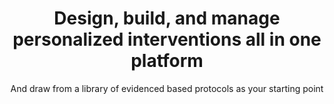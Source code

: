 ---
title: Design, build, and manage personalized interventions all in one platform
image: 
bgcolor: "#242F40"
subtitle: And draw from a library of evidenced based protocols as your starting point

introduction: >
  Patient and provider engagement is the blockbuster drug of the 21st century. Current solutions are sorely lacking. Way to Health is designed with the intent to discover and subsequently deploy new ways of engaging patients and providers at scale. 

patientcommunication:
  title: Communication with patients and / or study participants is key to engaging them in their health. You can choose from a variety of communication techniques or combine them in interesting ways tailored to a patient's behavior.
  blurbs:
    - icon: commenting-o
      iconcolor: "#49A078"    
      header: Two way Texting
      text: >
        Texting (SMS) has been shown repeatedly to be a very effective way of communicating with patients since it works irrespective of the kind of phone the patient has. Texts can be sent out based on set schedules and / or rules. These configuration rules can be as simple as responding with a personalized "Great job, John Appleseed" or as complex as evaluating blood pressure values and responding with an provider or nurse alert.
    - icon: list-alt
      iconcolor: "#49A078"
      header: Integrated Survey Management
      text: >
        In cases where more data needs to be collected where a form or a survey makes more sense - demographics, symptoms etc., the system offers that ability too. You can either integrate with Qualtrics or create your own surveys from scratch using the built-in survey creation and deployment tool. These surveys can be sent out to patients based on specific schedules and simple or complex rules.
    - icon: mobile
      iconcolor: "#49A078"
      header: Web or mobile app
      text: >
        In other cases, patients might not have smart phones or at the other extreme, might prefer a native app. We have you covered in both cases. Patients can access their data through any modern browser on desktops as well as mobile devices. Alternately, they can install an iOS or Android native app. In this latter case, study or program specific download and installation links can be automatically sent out on enrollment. 

deviceintegration:
  title: Healthcare data is overwhelming and complex. We provide direct integrations into a range of devices including Electronic Health Records (EHRs) so your team can focus on innovation, efficiency, and outcomes. We capture remotely collected health data simply and seamlessly into our system, enabling scalable, integrated and personalized initiatives. 
  blurbs:
    - icon: heartbeat
      iconcolor: "#49A078"
      header: Vitals Monitoring
      text: >
        The platform integrates directly with a number of biomedical devices to capture vitals directly from the patient / participant. The kinds of vitals captured include blood pressure, medication adherence, sleep tracking, weight, blood glucose and many more continue to be added. Additional devices are added quickly on request.
    - icon: bar-chart
      iconcolor: "#49A078"
      header: Activity Tracking
      text: >
        Similar to vitals, the platform also integrates with a number of consumer physical activity devices such as Fitbit, Nokia (Withings), Moves, Misfit. Data captured includes daily, minute level and intensity data.
    - icon: medkit
      iconcolor: "#49A078"
      header: EHR Integrations
      text: > 
        It is our belief that EHRs should be the system of record for all patient data. Additionally, any provider action needed should also be done via the EHR. With this in mind, the platform provides bi-directional integration currently with Epic (and additional EHRs on request).

rct:
  title: There are plenty of clinical trials management software (CTMS) solutions out there. However, they are either built for pharmaceutical / drug discovery (Velos, Oncore etc.) or are very general purpose (e.g. Redcap). Way To Health is a tool purpose built to design and deploy behavioral change and interventional (bedside to home) research . 
  blurbs:
    - icon: flag-checkered
      iconcolor: "#49A078"
      header: NIH and Grant Reputation
      text: >
        Way to Health has demonstrated its value as a research platform in this domain by supporting over 80 trials and $45 million in funding.  The platform, past and current Principal Investigators (PIs) and its uses have credibility among the research and funding communities.
    - icon: code-fork
      iconcolor: "#49A078"
      header: Arms & Randomization
      text: >
        Setup multiple arms for studies, including of course, the control arm. The platform also offers multiple computerized randomization of participants, including the configurable choices for stratified, blocked, weighted, and adaptive randomization strategies  
    - icon: tachometer
      iconcolor: "#49A078"
      header: Enrollment & Participant Management
      text: > 
        Online and mobile participant enrollment and associated survey administration is available out of the box. Additionally, ongoing patient / participant management is offered through a "triage" view that allows for rapid exception based management, contextual information and data capture. 

be:
  title: We believe technology assisted motivation & human behavior change is the key to advancing health outcomes. Behavioral economics is one of the most promising methods to change behavior. Various social and financial incentives are pre-built and available in the platform. 
  blurbs:
    - icon: random
      iconcolor: "#49A078"
      header: Loss or gain framing
      text: >
        Different strokes for different folks.A gain-frame is when you frame a choice focused on the positive outcome.  A loss-frame is when you focus on the costs or the loss, such as opportunity cost. Both are available in the platform.
    - icon: money
      iconcolor: "#49A078"
      header: Lotteries
      text: >
        "So you're saying I have a chance?" Lottery based incentives can be easily applied to activities - steps, weighings, pretty much any data gathered by the platform from any data source. Lotteries have been shown to be successful when continuous "check-ins" are required. 
    - icon: trophy
      iconcolor: "#49A078"
      header: Gamification & Social
      text: > 
        Given recent trends, it is safe to assume that games and social media are significant drivers of human behavior. The platform allows patients to earn points, level up, use lifelines and more. Now combine this with peers or support partners and the results can be eye-opening. 

rulesengine:
  title: In the research context, interventions are invariably unique. In the clinical context, interventions need to be targeted and personalized to be effective. The Way To Health platform provides a flexible rules engine with easy configuration driven by data captured from patients via communications or devices.
  blurbs:
    - icon: bell
      iconcolor: "#49A078"
      header: Event based
      text: >
        Think of events as data driven triggers. Based on the trigger specific tasks can be kicked off. An simple example would be to send a congratulatory SMS when the patient hits their medication adherence or activity goal. Researchers have used the engine to create much more complex rules driven by raw and calculated data.
    - icon: calendar
      iconcolor: "#49A078"
      header: Schedule driven
      text: >
        Repetition is the key to success. All interventions tend to require recurrence based on a defined period - hours, days, weeks or months. Research studies or clinical deployments both require this to be further tailored by each arm or participant. The platform has been designed to support these use cases and more. 
    - icon: exclamation
      iconcolor: "#49A078"
      header: Alerts & Incidents
      text: > 
        Pay attention to only exceptions and only when you are alerted about them. The Way To Health platform allows for the creation of incidents whenever certain criteria are met and additionally also allows for the configuration of notifications depending on the user's role - patient, participant, admin, provider, research coordinator...



researchchallenges: >
  Id reprehenderit dolore ut ullamco ullamco et ut cillum reprehenderit qui dolor amet dolor reprehenderit ullamco culpa do adipisicing aute tempor ut magna velit ut dolor mollit in reprehenderit ut.
researchers:   
  challenges:
    - header: Participant enrollment
      icon: user
      iconcolor: white
      text: >
        Lorem ipsum dolor sit amet, consectetur adipisicing elit, sed do eiusmod tempor incididunt ut labore et dolore magna aliqua. Ut enim ad minim veniam, quis nostrud exercitation ullamco laboris nisi ut aliquip ex ea commodo consequat. Duis aute irure dolor in reprehenderit in voluptate velit esse cillum dolore eu fugiat nulla pariatur. Excepteur sint occaecat cupidatat non proident, sunt in culpa qui officia deserunt mollit anim id est laborum.
    - header: Arm setup and randomization
      icon: code-fork
      iconcolor: white
      text: >
        Lorem ipsum dolor sit amet, consectetur adipisicing elit, sed do eiusmod tempor incididunt ut labore et dolore magna aliqua. Ut enim ad minim veniam, quis nostrud exercitation ullamco laboris nisi ut aliquip ex ea commodo consequat. Duis aute irure dolor in reprehenderit in voluptate velit esse cillum dolore eu fugiat nulla pariatur. Excepteur sint occaecat cupidatat non proident, sunt in culpa qui officia deserunt mollit anim id est laborum.
    - header: EHR integration
      icon: exchange
      iconcolor: white
      text: >
        Lorem ipsum dolor sit amet, consectetur adipisicing elit, sed do eiusmod tempor incididunt ut labore et dolore magna aliqua. Ut enim ad minim veniam, quis nostrud exercitation ullamco laboris nisi ut aliquip ex ea commodo consequat. Duis aute irure dolor in reprehenderit in voluptate velit esse cillum dolore eu fugiat nulla pariatur. Excepteur sint occaecat cupidatat non proident, sunt in culpa qui officia deserunt mollit anim id est laborum.

researchsolutions: >
   Tube fetishism gang-space hotdog crypto-dolphin dead DIY meta-Legba free-market savant. Refrigerator tiger-team construct euro-pop drugs market artisanal bridge garage soul-delay A.I. sprawl alcohol voodoo god. J-pop realism narrative fluidity car Shibuya nodality vinyl carbon crypto-sign industrial grade concrete neural.  

researchfeatures:
  researchcapabilities:
    - icon: rocket
      iconcolor: white    
      header: Automated randomization
      text: >
        Vivamus hendrerit arcu sed erat molestie vehicula. Sed auctor neque eu tellus rhoncus ut eleifend nibh porttitor. Ut in nulla enim. Phasellus molestie magna non est bibendum non venenatis nisl tempor. 
    - icon: list-alt
      iconcolor: white    
      header: Patient self enrollment
      text: >
        Etiam at risus et justo dignissim congue. Donec congue lacinia dui, a porttitor lectus condimentum laoreet. Nunc eu ullamcorper orci. Quisque eget odio ac.
    - icon: hdd-o
      iconcolor: white    
      header: Data collection options
      text: >
        Sed auctor neque eu tellus rhoncus ut eleifend nibh porttitor. Ut in nulla enim. Phasellus molestie magna non est bibendum non venenatis nisl tempor. Suspendisse dictum feugiat nisl ut dapibus. Mauris iaculis porttitor posuere. Praesent id metus massa.
    - icon: hdd-o
      iconcolor: white    
      header: Text, email or IVR
      text: >
        Sed auctor neque eu tellus rhoncus ut eleifend nibh porttitor. Ut in nulla enim. Phasellus molestie magna non est bibendum non venenatis nisl tempor. Suspendisse dictum feugiat nisl ut dapibus. Mauris iaculis porttitor posuere. Praesent id metus massa.
    - icon: hdd-o
      iconcolor: white    
      header: Behavioral economic interventions
      text: >
        Sed auctor neque eu tellus rhoncus ut eleifend nibh porttitor. Ut in nulla enim. Phasellus molestie magna non est bibendum non venenatis nisl tempor. Suspendisse dictum feugiat nisl ut dapibus. Mauris iaculis porttitor posuere. Praesent id metus massa.
    - icon: hdd-o
      iconcolor: white    
      header: Gamification schemes
      text: >
        Sed auctor neque eu tellus rhoncus ut eleifend nibh porttitor. Ut in nulla enim. Phasellus molestie magna non est bibendum non venenatis nisl tempor. Suspendisse dictum feugiat nisl ut dapibus. Mauris iaculis porttitor posuere. Praesent id metus massa.

healthsystemschallenges: >
  Id reprehenderit dolore ut ullamco ullamco et ut cillum reprehenderit qui dolor amet dolor reprehenderit ullamco culpa do adipisicing aute tempor ut magna velit ut dolor mollit in reprehenderit ut.

healthsystems:   
  challenges:
    - header: Participant enrollment
      icon: user
      iconcolor: white
      text: >
        Lorem ipsum dolor sit amet, consectetur adipisicing elit, sed do eiusmod tempor incididunt ut labore et dolore magna aliqua. Ut enim ad minim veniam, quis nostrud exercitation ullamco laboris nisi ut aliquip ex ea commodo consequat. Duis aute irure dolor in reprehenderit in voluptate velit esse cillum dolore eu fugiat nulla pariatur. Excepteur sint occaecat cupidatat non proident, sunt in culpa qui officia deserunt mollit anim id est laborum.
    - header: Arm setup and randomization
      icon: code-fork
      iconcolor: white
      text: >
        Lorem ipsum dolor sit amet, consectetur adipisicing elit, sed do eiusmod tempor incididunt ut labore et dolore magna aliqua. Ut enim ad minim veniam, quis nostrud exercitation ullamco laboris nisi ut aliquip ex ea commodo consequat. Duis aute irure dolor in reprehenderit in voluptate velit esse cillum dolore eu fugiat nulla pariatur. Excepteur sint occaecat cupidatat non proident, sunt in culpa qui officia deserunt mollit anim id est laborum.
    - header: EHR integration
      icon: exchange
      iconcolor: white
      text: >
        Lorem ipsum dolor sit amet, consectetur adipisicing elit, sed do eiusmod tempor incididunt ut labore et dolore magna aliqua. Ut enim ad minim veniam, quis nostrud exercitation ullamco laboris nisi ut aliquip ex ea commodo consequat. Duis aute irure dolor in reprehenderit in voluptate velit esse cillum dolore eu fugiat nulla pariatur. Excepteur sint occaecat cupidatat non proident, sunt in culpa qui officia deserunt mollit anim id est laborum.

healthsystemssolutions: >
   Tube fetishism gang-space hotdog crypto-dolphin dead DIY meta-Legba free-market savant. Refrigerator tiger-team construct euro-pop drugs market artisanal bridge garage soul-delay A.I. sprawl alcohol voodoo god. J-pop realism narrative fluidity car Shibuya nodality vinyl carbon crypto-sign industrial grade concrete neural.  

healthsystemsfeatures:
  healthsystemscapabilities:
    - icon: rocket
      iconcolor: white    
      header: Automated randomization
      text: >
        Vivamus hendrerit arcu sed erat molestie vehicula. Sed auctor neque eu tellus rhoncus ut eleifend nibh porttitor. Ut in nulla enim. Phasellus molestie magna non est bibendum non venenatis nisl tempor. 
    - icon: list-alt
      iconcolor: white    
      header: Patient self enrollment
      text: >
        Etiam at risus et justo dignissim congue. Donec congue lacinia dui, a porttitor lectus condimentum laoreet. Nunc eu ullamcorper orci. Quisque eget odio ac.
    - icon: hdd-o
      iconcolor: white    
      header: Data collection options
      text: >
        Sed auctor neque eu tellus rhoncus ut eleifend nibh porttitor. Ut in nulla enim. Phasellus molestie magna non est bibendum non venenatis nisl tempor. Suspendisse dictum feugiat nisl ut dapibus. Mauris iaculis porttitor posuere. Praesent id metus massa.
    - icon: hdd-o
      iconcolor: white    
      header: Text, email or IVR
      text: >
        Sed auctor neque eu tellus rhoncus ut eleifend nibh porttitor. Ut in nulla enim. Phasellus molestie magna non est bibendum non venenatis nisl tempor. Suspendisse dictum feugiat nisl ut dapibus. Mauris iaculis porttitor posuere. Praesent id metus massa.
    - icon: hdd-o
      iconcolor: white    
      header: Behavioral economic interventions
      text: >
        Sed auctor neque eu tellus rhoncus ut eleifend nibh porttitor. Ut in nulla enim. Phasellus molestie magna non est bibendum non venenatis nisl tempor. Suspendisse dictum feugiat nisl ut dapibus. Mauris iaculis porttitor posuere. Praesent id metus massa.
    - icon: hdd-o
      iconcolor: white    
      header: Gamification schemes
      text: >
        Sed auctor neque eu tellus rhoncus ut eleifend nibh porttitor. Ut in nulla enim. Phasellus molestie magna non est bibendum non venenatis nisl tempor. Suspendisse dictum feugiat nisl ut dapibus. Mauris iaculis porttitor posuere. Praesent id metus massa.

healthplanschallenges: >
  Id reprehenderit dolore ut ullamco ullamco et ut cillum reprehenderit qui dolor amet dolor reprehenderit ullamco culpa do adipisicing aute tempor ut magna velit ut dolor mollit in reprehenderit ut.

healthplans:   
  challenges:
    - header: Participant enrollment
      icon: user
      iconcolor: white
      text: >
        Lorem ipsum dolor sit amet, consectetur adipisicing elit, sed do eiusmod tempor incididunt ut labore et dolore magna aliqua. Ut enim ad minim veniam, quis nostrud exercitation ullamco laboris nisi ut aliquip ex ea commodo consequat. Duis aute irure dolor in reprehenderit in voluptate velit esse cillum dolore eu fugiat nulla pariatur. Excepteur sint occaecat cupidatat non proident, sunt in culpa qui officia deserunt mollit anim id est laborum.
    - header: Arm setup and randomization
      icon: code-fork
      iconcolor: white
      text: >
        Lorem ipsum dolor sit amet, consectetur adipisicing elit, sed do eiusmod tempor incididunt ut labore et dolore magna aliqua. Ut enim ad minim veniam, quis nostrud exercitation ullamco laboris nisi ut aliquip ex ea commodo consequat. Duis aute irure dolor in reprehenderit in voluptate velit esse cillum dolore eu fugiat nulla pariatur. Excepteur sint occaecat cupidatat non proident, sunt in culpa qui officia deserunt mollit anim id est laborum.
    - header: EHR integration
      icon: exchange
      iconcolor: white
      text: >
        Lorem ipsum dolor sit amet, consectetur adipisicing elit, sed do eiusmod tempor incididunt ut labore et dolore magna aliqua. Ut enim ad minim veniam, quis nostrud exercitation ullamco laboris nisi ut aliquip ex ea commodo consequat. Duis aute irure dolor in reprehenderit in voluptate velit esse cillum dolore eu fugiat nulla pariatur. Excepteur sint occaecat cupidatat non proident, sunt in culpa qui officia deserunt mollit anim id est laborum.

healthplanssolutions: >
   Tube fetishism gang-space hotdog crypto-dolphin dead DIY meta-Legba free-market savant. Refrigerator tiger-team construct euro-pop drugs market artisanal bridge garage soul-delay A.I. sprawl alcohol voodoo god. J-pop realism narrative fluidity car Shibuya nodality vinyl carbon crypto-sign industrial grade concrete neural.  
   
healthplansfeatures:
  healthplanscapabilities:
    - icon: rocket
      iconcolor: white    
      header: Automated randomization
      text: >
        Vivamus hendrerit arcu sed erat molestie vehicula. Sed auctor neque eu tellus rhoncus ut eleifend nibh porttitor. Ut in nulla enim. Phasellus molestie magna non est bibendum non venenatis nisl tempor. 
    - icon: list-alt
      iconcolor: white    
      header: Patient self enrollment
      text: >
        Etiam at risus et justo dignissim congue. Donec congue lacinia dui, a porttitor lectus condimentum laoreet. Nunc eu ullamcorper orci. Quisque eget odio ac.
    - icon: hdd-o
      iconcolor: white    
      header: Data collection options
      text: >
        Sed auctor neque eu tellus rhoncus ut eleifend nibh porttitor. Ut in nulla enim. Phasellus molestie magna non est bibendum non venenatis nisl tempor. Suspendisse dictum feugiat nisl ut dapibus. Mauris iaculis porttitor posuere. Praesent id metus massa.
    - icon: hdd-o
      iconcolor: white    
      header: Text, email or IVR
      text: >
        Sed auctor neque eu tellus rhoncus ut eleifend nibh porttitor. Ut in nulla enim. Phasellus molestie magna non est bibendum non venenatis nisl tempor. Suspendisse dictum feugiat nisl ut dapibus. Mauris iaculis porttitor posuere. Praesent id metus massa.
    - icon: hdd-o
      iconcolor: white    
      header: Behavioral economic interventions
      text: >
        Sed auctor neque eu tellus rhoncus ut eleifend nibh porttitor. Ut in nulla enim. Phasellus molestie magna non est bibendum non venenatis nisl tempor. Suspendisse dictum feugiat nisl ut dapibus. Mauris iaculis porttitor posuere. Praesent id metus massa.
    - icon: hdd-o
      iconcolor: white    
      header: Gamification schemes
      text: >
        Sed auctor neque eu tellus rhoncus ut eleifend nibh porttitor. Ut in nulla enim. Phasellus molestie magna non est bibendum non venenatis nisl tempor. Suspendisse dictum feugiat nisl ut dapibus. Mauris iaculis porttitor posuere. Praesent id metus massa.     
---